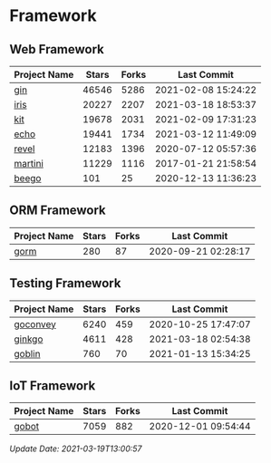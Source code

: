 # Framework

## Web Framework
| Project Name | Stars | Forks | Last Commit |
| ------------ | ----- | ----- | ----------- |
| [gin](https://github.com/gin-gonic/gin) | 46546 | 5286 | 2021-02-08 15:24:22 |
| [iris](https://github.com/kataras/iris) | 20227 | 2207 | 2021-03-18 18:53:37 |
| [kit](https://github.com/go-kit/kit) | 19678 | 2031 | 2021-02-09 17:31:23 |
| [echo](https://github.com/labstack/echo) | 19441 | 1734 | 2021-03-12 11:49:09 |
| [revel](https://github.com/revel/revel) | 12183 | 1396 | 2020-07-12 05:57:36 |
| [martini](https://github.com/go-martini/martini) | 11229 | 1116 | 2017-01-21 21:58:54 |
| [beego](https://github.com/astaxie/beego) | 101 | 25 | 2020-12-13 11:36:23 |

## ORM Framework
| Project Name | Stars | Forks | Last Commit |
| ------------ | ----- | ----- | ----------- |
| [gorm](https://github.com/jinzhu/gorm) | 280 | 87 | 2020-09-21 02:28:17 |

## Testing Framework
| Project Name | Stars | Forks | Last Commit |
| ------------ | ----- | ----- | ----------- |
| [goconvey](https://github.com/smartystreets/goconvey) | 6240 | 459 | 2020-10-25 17:47:07 |
| [ginkgo](https://github.com/onsi/ginkgo) | 4611 | 428 | 2021-03-18 02:54:38 |
| [goblin](https://github.com/franela/goblin) | 760 | 70 | 2021-01-13 15:34:25 |

## IoT Framework
| Project Name | Stars | Forks | Last Commit |
| ------------ | ----- | ----- | ----------- |
| [gobot](https://github.com/hybridgroup/gobot) | 7059 | 882 | 2020-12-01 09:54:44 |

*Update Date: 2021-03-19T13:00:57*